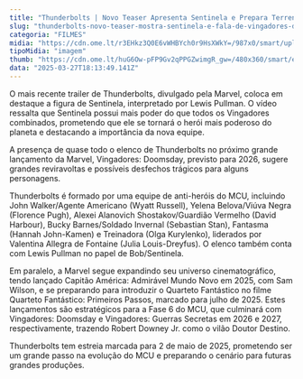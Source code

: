```yaml
---
title: "Thunderbolts | Novo Teaser Apresenta Sentinela e Prepara Terreno para Vingadores: Doomsday"
slug: "thunderbolts-novo-teaser-mostra-sentinela-e-fala-de-vingadores-doomsday"
categoria: "FILMES"
midia: "https://cdn.ome.lt/r3EHkz3Q0E6vWHBYch0r9HsXWkY=/987x0/smart/uploads/conteudo/fotos/02_pA42dXp.jpg"
tipoMidia: "imagem"
thumb: "https://cdn.ome.lt/huG6Ow-pFP9Gv2qPPGZwimgR_gw=/480x360/smart/extras/conteudos/Captura_de_tela_2025-03-27_142135.png"
data: "2025-03-27T18:13:49.141Z"
---
```


O mais recente trailer de Thunderbolts, divulgado pela Marvel, coloca em destaque a figura de Sentinela, interpretado por Lewis Pullman. O vídeo ressalta que Sentinela possui mais poder do que todos os Vingadores combinados, prometendo que ele se tornará o herói mais poderoso do planeta e destacando a importância da nova equipe.

A presença de quase todo o elenco de Thunderbolts no próximo grande lançamento da Marvel, Vingadores: Doomsday, previsto para 2026, sugere grandes reviravoltas e possíveis desfechos trágicos para alguns personagens.

Thunderbolts é formado por uma equipe de anti-heróis do MCU, incluindo John Walker/Agente Americano (Wyatt Russell), Yelena Belova/Viúva Negra (Florence Pugh), Alexei Alanovich Shostakov/Guardião Vermelho (David Harbour), Bucky Barnes/Soldado Invernal (Sebastian Stan), Fantasma (Hannah John-Kamen) e Treinadora (Olga Kurylenko), liderados por Valentina Allegra de Fontaine (Julia Louis-Dreyfus). O elenco também conta com Lewis Pullman no papel de Bob/Sentinela.

Em paralelo, a Marvel segue expandindo seu universo cinematográfico, tendo lançado Capitão América: Admirável Mundo Novo em 2025, com Sam Wilson, e se preparando para introduzir o Quarteto Fantástico no filme Quarteto Fantástico: Primeiros Passos, marcado para julho de 2025. Estes lançamentos são estratégicos para a Fase 6 do MCU, que culminará com Vingadores: Doomsday e Vingadores: Guerras Secretas em 2026 e 2027, respectivamente, trazendo Robert Downey Jr. como o vilão Doutor Destino.

Thunderbolts tem estreia marcada para 2 de maio de 2025, prometendo ser um grande passo na evolução do MCU e preparando o cenário para futuras grandes produções.